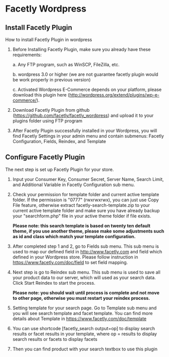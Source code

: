 Facetly Wordpress
=================

Install Facetly Plugin
----------------------

How to install Facetly Plugin in wordpress

1. Before Installing Facetly Plugin, make sure you already have these requirements:
    
     a. Any FTP program, such as WinSCP, FileZilla, etc.
    
     b. wordpress 3.0 or higher (we are not guarantee facetly plugin would be work properly in previous version)
    
     c. Activated Wordpress E-Commerce depends on your platform, please download this plugin here (http://wordpress.org/extend/plugins/wp-e-commerce/).

2. Download Facetly Plugin from github (https://github.com/facetly/facetly_wordpress) and upload it to your plugins folder using FTP program

3. After Facetly Plugin successfully installed in your Wordpress, you will find Facetly Settings in your admin menu and contain submenus: Facetly Configuration, Fields, Reindex, and Template

Configure Facetly Plugin
------------------------

The next step is set up Facetly Plugin for your store.

1. Input your Consumer Key, Consumer Secret, Server Name, Search Limit, and Additional Variable in Facetly Configuration sub menu.

2. Check your permission for template folder and current active template folder. If the permission is "0777" (rwxrwxrwx), you can just use Copy File feature, otherwise extract facetly-search-template.zip to your current active template folder and make sure you have already backup your "searchform.php" file in your active theme folder if file exists.

    <b>Please note: this search template is based on twenty ten default theme, if you use another theme, please make some adjustments such as id and class which match your template configuration.</b>

3. After completed step 1 and 2, go to Fields sub menu. This sub menu is used to map our defined field in http://www.facetly.com and field which defined in your Wordpress store. Please follow instruction in https://www.facetly.com/doc/field to set field mapping.

4. Next step is go to Reindex sub menu. This sub menu is used to save all your product data to our server, which will used as your search data. Click Start Reindex to start the process.

    <b>Please note: you should wait until process is complete and not move to other page, otherwise you must restart your reindex process.</b>

5. Setting template for your search page. Go to Template sub menu and you will see search template and facet template. You can find more details about Template in https://www.facetly.com/doc/template

6. You can use shortcode [facetly_search output=op] to display search results or facet results in your template, where op = results to display search results or facets to display facets

7. Then you can find product with your search textbox to use this plugin
